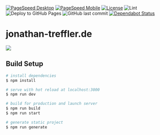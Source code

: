 [![PageSpeed Desktop](https://img.shields.io/badge/PageSpeed%20Desktop-99%25-green)](https://developers.google.com/speed/pagespeed/insights/?hl=de&url=jonathan-treffler.de&tab=desktop)
[![PageSpeed Mobile](https://img.shields.io/badge/PageSpeed%20Mobile-89%25-green)](https://developers.google.com/speed/pagespeed/insights/?hl=de&url=jonathan-treffler.de)
[![License](https://img.shields.io/github/license/TessyPowder/TessyPowder.github.io)](https://github.com/TessyPowder/TessyPowder.github.io/blob/dev/LICENSE)
![Lint](https://github.com/TessyPowder/TessyPowder.github.io/workflows/Lint/badge.svg)
![Deploy to GitHub Pages](https://github.com/JonathanTreffler/JonathanTreffler.github.io/workflows/Deploy%20to%20GitHub%20Pages/badge.svg)
![GitHub last commit](https://img.shields.io/github/last-commit/TessyPowder/TessyPowder.github.io)
​[![Dependabot Status](https://api.dependabot.com/badges/status?host=github&repo=JonathanTreffler/JonathanTreffler.github.io)](https://dependabot.com)

# jonathan-treffler.de

![](https://raw.githubusercontent.com/TessyPowder/TessyPowder.github.io/dev/img/jonathan-treffler.de.png)

## Build Setup

```bash
# install dependencies
$ npm install

# serve with hot reload at localhost:3000
$ npm run dev

# build for production and launch server
$ npm run build
$ npm run start

# generate static project
$ npm run generate
```
